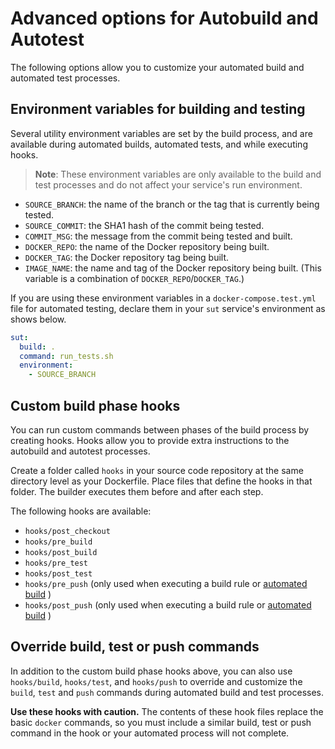 <!--[metadata]>
+++
title = "Advanced options for Autobuild and Autotest"
description = "Automated builds"
keywords = ["automated, build, images"]
[menu.main]
parent="builds"
weight=-40
+++
<![end-metadata]-->

# Advanced options for Autobuild and Autotest

The following options allow you to customize your automated build and automated test processes.

## Environment variables for building and testing

Several utility environment variables are set by the build process, and are
available during automated builds, automated tests, and while executing
hooks.

> **Note**: These environment variables are only available to the build and test
processes and do not affect your service's run environment.

* `SOURCE_BRANCH`: the name of the branch or the tag that is currently being tested.
* `SOURCE_COMMIT`: the SHA1 hash of the commit being tested.
* `COMMIT_MSG`: the message from the commit being tested and built.
* `DOCKER_REPO`: the name of the Docker repository being built.
* `DOCKER_TAG`: the Docker repository tag being built.
* `IMAGE_NAME`: the name and tag of the Docker repository being built. (This variable is a combination of `DOCKER_REPO`/`DOCKER_TAG`.)

If you are using these environment variables in a `docker-compose.test.yml` file
for automated testing, declare them in your `sut` service's environment as shows
below.

```yml
sut:
  build: .
  command: run_tests.sh
  environment:
    - SOURCE_BRANCH
```

## Custom build phase hooks

You can run custom commands between phases of the build process by creating
hooks. Hooks allow you to provide extra instructions to the autobuild and
autotest processes.

Create a folder called `hooks` in your source code repository at the same
directory level as your Dockerfile. Place files that define the hooks in that
folder. The builder executes them before and after each step.

The following hooks are available:

* `hooks/post_checkout`
* `hooks/pre_build`
* `hooks/post_build`
* `hooks/pre_test`
* `hooks/post_test`
* `hooks/pre_push` (only used when executing a build rule or [automated build](automated-build.md) )
* `hooks/post_push` (only used when executing a build rule or [automated build](automated-build.md) )


## Override build, test or push commands

In addition to the custom build phase hooks above, you can also use
`hooks/build`, `hooks/test`, and `hooks/push` to override and customize the
`build`, `test` and `push` commands during automated build and test processes.

**Use these hooks with caution.** The contents of these hook files replace the
basic `docker` commands, so you must include a similar build, test or push
command in the hook or your automated process will not complete.
